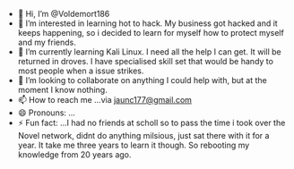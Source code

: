 - 👋 Hi, I’m @Voldemort186
- 👀 I’m interested in learning hot to hack. My business got hacked and it keeps happening, so i decided to learn for myself how to protect myself and my friends. 
- 🌱 I’m currently learning Kali Linux. I need all the help I can get. It will be returned in droves. I have specialised skill set that would be handy to most people when a issue strikes. 
- 💞️ I’m looking to collaborate on anything I could help with, but at the moment I know nothing. 
- 📫 How to reach me ...via 	jaunc177@gmail.com
- 😄 Pronouns: ...
- ⚡ Fun fact: ...I had no friends at scholl so to pass the time i took over the Novel network, didnt do anything milsious, just sat there with it for a year. It take me three years to learn it though. So rebooting my knowledge from 20 years ago. 

<!---
Voldemort186/Voldemort186 is a ✨ special ✨ repository because its `README.md` (this file) appears on your GitHub profile.
You can click the Preview link to take a look at your changes.
--->
